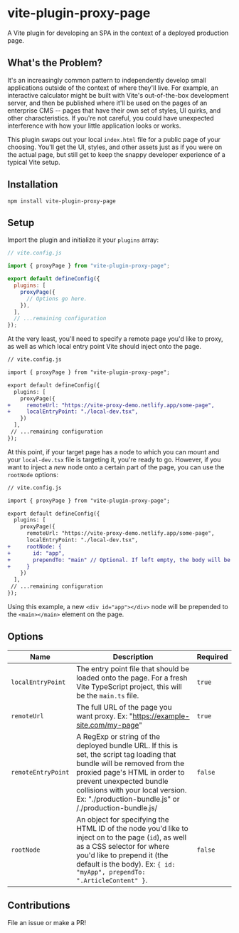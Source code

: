 # vite-plugin-proxy-page

A Vite plugin for developing an SPA in the context of a deployed production page.

## What's the Problem?

It's an increasingly common pattern to independently develop small applications outside of the context of where they'll live. For example, an interactive calculator might be built with Vite's out-of-the-box development server, and then be published where it'll be used on the pages of an enterprise CMS -- pages that have their own set of styles, UI quirks, and other characteristics. If you're not careful, you could have unexpected interference with how your little application looks or works.

This plugin swaps out your local `index.html` file for a public page of your choosing. You'll get the UI, styles, and other assets just as if you were on the actual page, but still get to keep the snappy developer experience of a typical Vite setup.

## Installation

`npm install vite-plugin-proxy-page`

## Setup

Import the plugin and initialize it your `plugins` array:

```js
// vite.config.js

import { proxyPage } from "vite-plugin-proxy-page";

export default defineConfig({
  plugins: [
    proxyPage({
      // Options go here.
    }),
  ],
  // ...remaining configuration
});
```

At the very least, you'll need to specify a remote page you'd like to proxy, as well as which local entry point Vite should inject onto the page.

```diff
// vite.config.js

import { proxyPage } from "vite-plugin-proxy-page";

export default defineConfig({
  plugins: [
    proxyPage({
+     remoteUrl: "https://vite-proxy-demo.netlify.app/some-page",
+     localEntryPoint: "./local-dev.tsx",
    })
  ],
 // ...remaining configuration
});
```

At this point, if your target page has a node to which you can mount and your `local-dev.tsx` file is targeting it, you're ready to go. However, if you want to inject a _new_ node onto a certain part of the page, you can use the `rootNode` options:

```diff
// vite.config.js

import { proxyPage } from "vite-plugin-proxy-page";

export default defineConfig({
  plugins: [
    proxyPage({
      remoteUrl: "https://vite-proxy-demo.netlify.app/some-page",
      localEntryPoint: "./local-dev.tsx",
+     rootNode: {
+       id: "app",
+       prependTo: "main" // Optional. If left empty, the body will be used.
+     }
    })
  ],
 // ...remaining configuration
});
```

Using this example, a new `<div id="app"></div>` node will be prepended to the `<main></main>` element on the page.

## Options

| Name               | Description                                                                                                                                                                                                                                                                         | Required |
| ------------------ | ----------------------------------------------------------------------------------------------------------------------------------------------------------------------------------------------------------------------------------------------------------------------------------- | -------- |
| `localEntryPoint`  | The entry point file that should be loaded onto the page. For a fresh Vite TypeScript project, this will be the `main.ts` file.                                                                                                                                                     | `true`   |
| `remoteUrl`        | The full URL of the page you want proxy. Ex: "https://example-site.com/my-page"                                                                                                                                                                                                     | `true`   |
| `remoteEntryPoint` | A RegExp or string of the deployed bundle URL. If this is set, the script tag loading that bundle will be removed from the proxied page's HTML in order to prevent unexpected bundle collisions with your local version. Ex: "./production-bundle.js" or /\./production-bundle\.js/ | `false`  |
| `rootNode`         | An object for specifying the HTML ID of the node you'd like to inject on to the page (`id`), as well as a CSS selector for where you'd like to prepend it (the default is the body). Ex: `{ id: "myApp", prependTo: ".ArticleContent" }`.                                           | `false`  |

## Contributions

File an issue or make a PR!
